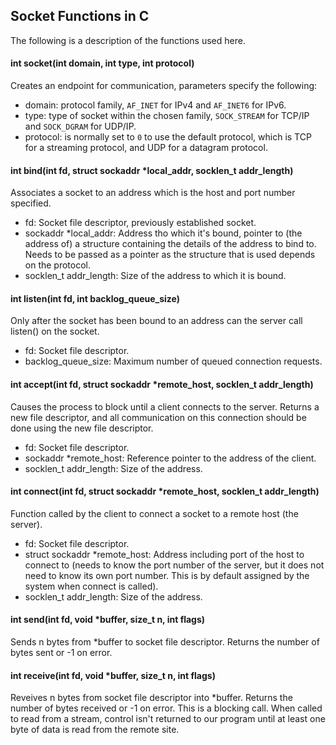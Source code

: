 ## Socket Functions in C

The following is a description of the functions used here.

#### int socket(int domain, int type, int protocol)
Creates an endpoint for communication, parameters specify the following:
- domain: protocol family, `AF_INET` for IPv4 and `AF_INET6` for IPv6.
- type: type of socket within the chosen family, `SOCK_STREAM` for TCP/IP and `SOCK_DGRAM` for UDP/IP.
- protocol: is normally set to `0` to use the default protocol, which is TCP for a streaming protocol, and UDP for a datagram protocol.

#### int bind(int fd, struct sockaddr *local_addr, socklen_t addr_length)
Associates a socket to an address which is the host and port number specified.
- fd: Socket file descriptor, previously established socket.
- sockaddr *local_addr: Address tho which it's bound, pointer to (the address of) a structure containing the details of the address to bind to. Needs to be passed as a pointer as the structure that is used depends on the protocol.
- socklen_t addr_length: Size of the address to which it is bound.

#### int listen(int fd, int backlog_queue_size)
Only after the socket has been bound to an address can the server call listen() on the socket.
- fd: Socket file descriptor.
- backlog_queue_size: Maximum number of queued connection requests.

#### int accept(int fd, struct sockaddr *remote_host, socklen_t addr_length)
Causes the process to block until a client connects to the server. Returns a new file descriptor, and all communication on this connection should be done using the new file descriptor.
- fd: Socket file descriptor.
- sockaddr *remote_host: Reference pointer to the address of the client.
- socklen_t addr_length: Size of the address.

#### int connect(int fd, struct sockaddr *remote_host, socklen_t addr_length)
Function called by the client to connect a socket to a remote host (the server).
- fd: Socket file descriptor.
- struct sockaddr *remote_host: Address including port of the host to connect to (needs to know the port number of the server, but it does not need to know its own port number. This is by default assigned by the system when connect is called).
- socklen_t addr_length: Size of the address.

#### int send(int fd, void *buffer, size_t n, int flags)
Sends n bytes from *buffer to socket file descriptor.
Returns the number of bytes sent or -1 on error.

#### int receive(int fd, void *buffer, size_t n, int flags)
Reveives n bytes from socket file descriptor into *buffer.
Returns the number of bytes received or -1 on error.
This is a blocking call. When called to read from a stream, control isn't returned to our program until at least one byte of data is read from the remote site.
